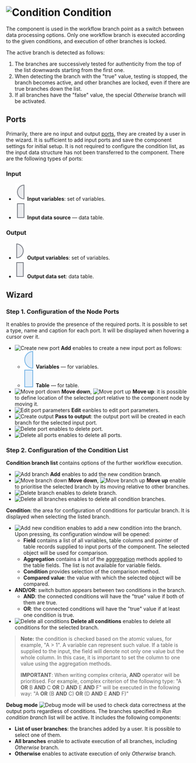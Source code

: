 # ![Condition](../../images/icons/components/condition_default.svg) Condition

The component is used in the workflow branch point as a switch between data processing options. Only one workflow branch is executed according to the given conditions, and execution of other branches is locked.

The active branch is detected as follows:

1. The branches are successively tested for authenticity from the top of the list downwards starting from the first one.
1. When detecting the branch with the "true" value, testing is stopped, the branch becomes active, and other branches are locked, even if there are true branches down the list.
1. If all branches have the "false" value, the special *Otherwise* branch will be activated.

## Ports

Primarily, there are no input and output [ports](../../scenario/ports/README.md), they are created by a user in the wizard. It is sufficient to add input ports and save the component settings for initial setup. It is not required to configure the condition list, as the input data structure has not been transferred to the component. There are the following types of ports:

### Input

* ![Input variables](../../images/icons/app/node/ports/inputs/variable_inactive.svg) **Input variables**: set of variables.
* ![Input data source](../../images/icons/app/node/ports/inputs/table_inactive.svg) **Input data source** — data table.

### Output

* ![Output variables](../../images/icons/app/node/ports/outputs/variable_inactive.svg) **Output variables**: set of variables.
* ![Output data set](../../images/icons/app/node/ports/outputs/table_inactive.svg) **Output data set**: data table.

## Wizard

### Step 1. Configuration of the Node Ports

It enables to provide the presence of the required ports. It is possible to set a type, name and caption for each port. It will be displayed when hovering a cursor over it.

* ![Create new port](../../images/icons/toolbar-controls/plus_default.svg) **Add** enables to create a new input port as follows:
   * ![For variables](../../images/icons/app/node/ports/inputs/variable_hover.svg) **Variables** — for variables.
   * ![For table](../../images/icons/app/node/ports/inputs/table_hover.svg) **Table** — for table.
* ![Move port down](../../images/icons/toolbar-controls/movedown_default.svg) **Move down**, ![Move port up](../../images/icons/toolbar-controls/moveup_default.svg) **Move up**: it is possible to define location of the selected port relative to the component node by moving it.
* ![Edit port parameters](../../images/icons/toolbar-controls/edit_default.svg) **Edit** eanbles to edit port parameters.
* ![Create output](../../images/icons/checkbox-states/checked_default.svg) **Pass to output**: the output port will be created in each branch for the selected input port.
* ![Delete port](../../images/icons/toolbar-controls/delete_default.svg) enables to delete port.
* ![Delete all ports](../../images/icons/toolbar-controls/delete-all_default.svg) enables to delete all ports.

### Step 2. Configuration of the Condition List

**Condition branch list** contains options of the further workflow execution.

* ![Add branch](../../images/icons/toolbar-controls/plus_default.svg) **Add** enables to add the new condition branch.
* ![Move branch down](../../images/icons/toolbar-controls/movedown_default.svg) **Move down**, ![Move branch up](../../images/icons/toolbar-controls/moveup_default.svg) **Move up** enable to prioritise the selected branch by its moving relative to other branches.
* ![Delete branch](../../images/icons/toolbar-controls/delete_default.svg) enables to delete branch.
* ![Delete all branches](../../images/icons/toolbar-controls/delete-all_default.svg) enables to delete all condition branches.

**Condition**: the area for configuration of conditions for particular branch. It is displayed when selecting the listed branch.

* ![Add new condition](../../images/icons/filterdata/filterdata-add_18x18.svg) enables to add a new condition into the branch. Upon pressing, its configuration window will be opened:
   * **Field** contains a list of all variables, table columns and pointer of table records supplied to input ports of the component. The selected object will be used for comparison.
   * **Aggregation** contains a list of the [aggregation](../func/aggregation-functions.md) methods applied to the table fields. The list is not available for variable fields.
   * **Condition** provides selection of the comparison method.
   * **Compared value**: the value with which the selected object will be compared.
* **AND/OR**: switch button appears between two conditions in the branch.
   * **AND**: the connected conditions will have the "true" value if both of them are true.
   * **OR**: the connected conditions will have the "true" value if at least one condition is true.
* ![**Delete all conditions**](../../images/icons/toolbar-controls/delete-all_default.svg) **Delete all conditions** enables to delete all conditions for the selected branch.

> **Note:** the condition is checked based on the atomic values, for example, "A > 1". A variable can represent such value. If a table is supplied to the input, the field will denote not only one value but the whole column. In this case, it is important to set the column to one value using the aggregation methods.
>
> **IMPORTANT**: When writing complex criteria, **AND** operator will be prioritised.
> For example, complex criterion of the following type: "A **OR** B **AND** C **OR** D **AND** E **AND** F" will be executed in the following way: "A **OR** (B **AND** C) **OR** (D **AND** E **AND** F)"

**Debug mode** ![Debug mode](../../images/icons/checkbox-states/checked_default.svg) will be used to check data correctness at the output ports regardless of conditions. The branches specified in *Run condition branch* list will be active. It includes the following components:

* **List of user branches**: the branches added by a user. It is possible to select one of them.
* **All branches** enable to activate execution of all branches, including *Otherwise* branch.
* **Otherwise** enables to activate execution of only *Otherwise* branch.
